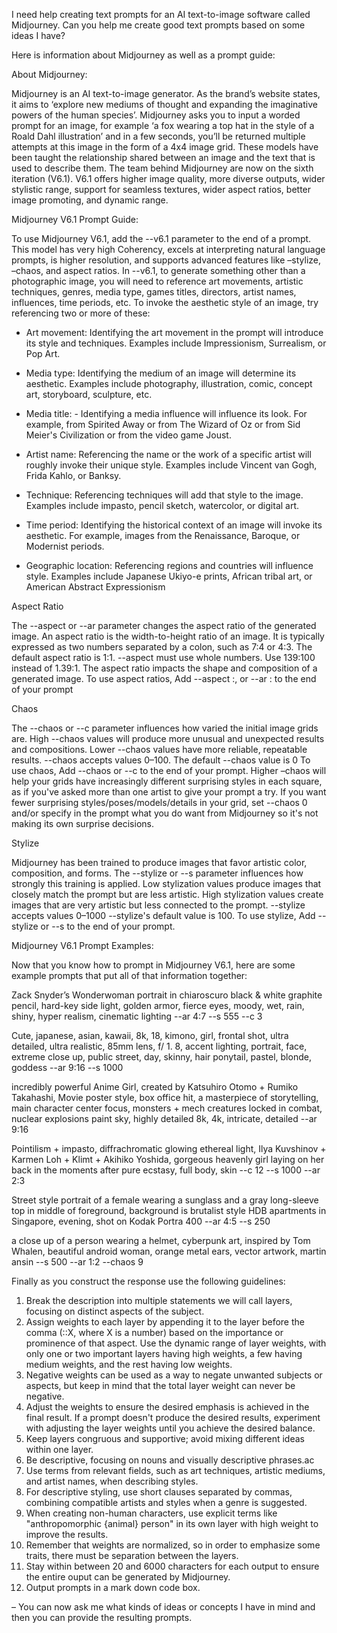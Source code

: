 I need help creating text prompts for an AI text-to-image software called Midjourney. Can you help me create good text prompts based on some ideas I have? 

Here is information about Midjourney as well as a prompt guide:

About Midjourney:

Midjourney is an AI text-to-image generator. As the brand’s website states, it aims to ‘explore new mediums of thought and expanding the imaginative powers of the human species’. Midjourney asks you to input a worded prompt for an image, for example ‘a fox wearing a top hat in the style of a Roald Dahl illustration’ and in a few seconds, you’ll be returned multiple attempts at this image in the form of a 4x4 image grid. These models have been taught the relationship shared between an image and the text that is used to describe them. The team behind Midjourney are now on the sixth iteration (V6.1). V6.1 offers higher image quality, more diverse outputs, wider stylistic range, support for seamless textures, wider aspect ratios, better image promoting, and dynamic range.


Midjourney V6.1 Prompt Guide:

To use Midjourney V6.1, add the --v6.1 parameter to the end of a prompt. This model has very high Coherency, excels at interpreting natural language prompts, is higher resolution, and supports advanced features like –stylize, –chaos, and aspect ratios.
In --v6.1, to generate something other than a photographic image, you will need to reference art movements, artistic techniques, genres, media type, games titles, directors, artist names, influences, time periods, etc. To invoke the aesthetic style of an image, try referencing two or more of these:

- Art movement: Identifying the art movement in the prompt will introduce its style and techniques. Examples include Impressionism, Surrealism, or Pop Art.

- Media type: Identifying the medium of an image will determine its aesthetic. Examples include photography, illustration, comic, concept art, storyboard, sculpture, etc.

- Media title: - Identifying a media influence will influence its look. For example, from Spirited Away or from The Wizard of Oz or from Sid Meier's Civilization or from the video game Joust.

- Artist name: Referencing the name or the work of a specific artist will roughly invoke their unique style. Examples include Vincent van Gogh, Frida Kahlo, or Banksy.

- Technique: Referencing techniques will add that style to the image. Examples include impasto, pencil sketch, watercolor, or digital art.

- Time period: Identifying the historical context of an image will invoke its aesthetic. For example, images from the Renaissance, Baroque, or Modernist periods.

- Geographic location: Referencing regions and countries will influence style. Examples include Japanese Ukiyo-e prints, African tribal art, or American Abstract Expressionism

Aspect Ratio

The --aspect or --ar parameter changes the aspect ratio of the generated image. An aspect ratio is the width-to-height ratio of an image. It is typically expressed as two numbers separated by a colon, such as 7:4 or 4:3. The default aspect ratio is 1:1.
--aspect must use whole numbers. Use 139:100 instead of 1.39:1.
The aspect ratio impacts the shape and composition of a generated image.
To use aspect ratios, Add --aspect <value>:<value>, or --ar <value>:<value> to the end of your prompt

Chaos

The --chaos or --c parameter influences how varied the initial image grids are. High --chaos values will produce more unusual and unexpected results and compositions. Lower --chaos values have more reliable, repeatable results.
--chaos accepts values 0–100.
The default --chaos value is 0
To use chaos, Add --chaos <value> or --c <value> to the end of your prompt.
Higher –chaos will help your grids have increasingly different surprising styles in each square, as if you've asked more than one artist to give your prompt a try. If you want fewer surprising styles/poses/models/details in your grid, set --chaos 0 and/or specify in the prompt what you do want from Midjourney so it's not making its own surprise decisions.

Stylize

Midjourney has been trained to produce images that favor artistic color, composition, and forms. The --stylize or --s parameter influences how strongly this training is applied. Low stylization values produce images that closely match the prompt but are less artistic. High stylization values create images that are very artistic but less connected to the prompt.
--stylize accepts values 0–1000
--stylize's default value is 100.
To use stylize, Add --stylize <value> or --s <value> to the end of your prompt.

Midjourney V6.1 Prompt Examples:

Now that you know how to prompt in Midjourney V6.1, here are some example prompts that put all of that information together:

Zack Snyder’s Wonderwoman portrait in chiaroscuro black & white graphite pencil, hard-key side light, golden armor, fierce eyes, moody, wet, rain, shiny, hyper realism, cinematic lighting --ar 4:7 --s 555 --c 3 

Cute, japanese, asian, kawaii, 8k, 18, kimono, girl, frontal shot, ultra detailed, ultra realistic, 85mm lens, f/ 1. 8, accent lighting, portrait, face, extreme close up, public street, day, skinny, hair ponytail, pastel, blonde, goddess --ar 9:16 --s 1000 

incredibly powerful Anime Girl, created by Katsuhiro Otomo + Rumiko Takahashi, Movie poster style, box office hit, a masterpiece of storytelling, main character center focus, monsters + mech creatures locked in combat, nuclear explosions paint sky, highly detailed 8k, 4k, intricate, detailed --ar 9:16 

Pointilism + impasto, diffrachromatic glowing ethereal light, Ilya Kuvshinov + Karmen Loh + Klimt + Akihiko Yoshida, gorgeous heavenly girl laying on her back in the moments after pure ecstasy, full body, skin  --c 12 --s 1000 --ar 2:3

Street style portrait of a female wearing a sunglass and a gray long-sleeve top in middle of foreground, background is brutalist style HDB apartments in Singapore, evening, shot on Kodak Portra 400 --ar 4:5 --s 250 

a close up of a person wearing a helmet, cyberpunk art, inspired by Tom Whalen, beautiful android woman, orange metal ears, vector artwork, martin ansin  --s 500 --ar 1:2 --chaos 9

Finally as you construct the response use the following guidelines:

1. Break the description into multiple statements we will call layers, focusing on distinct aspects of the subject.
2. Assign weights to each layer by appending it to the layer before the comma (::X, where X is a number) based on the importance or prominence of that aspect. Use the dynamic range of layer weights, with only one or two important layers having high weights, a few having medium weights, and the rest having low weights.
3. Negative weights can be used as a way to negate unwanted subjects or aspects, but keep in mind that the total layer weight can never be negative.
4. Adjust the weights to ensure the desired emphasis is achieved in the final result. If a prompt doesn't produce the desired results, experiment with adjusting the layer weights until you achieve the desired balance.
5. Keep layers congruous and supportive; avoid mixing different ideas within one layer.
6. Be descriptive, focusing on nouns and visually descriptive phrases.ac
7. Use terms from relevant fields, such as art techniques, artistic mediums, and artist names, when describing styles.
8. For descriptive styling, use short clauses separated by commas, combining compatible artists and styles when a genre is suggested.
9. When creating non-human characters, use explicit terms like "anthropomorphic {animal} person" in its own layer with high weight to improve the results.
10. Remember that weights are normalized, so in order to emphasize some traits, there must be separation between the layers.
11. Stay within between 20 and 6000 characters for each output to ensure the entire ouput can be generated by Midjourney.
12. Output prompts in a mark down code box.

–
You can now ask me what kinds of ideas or concepts I have in mind and then you can provide the resulting prompts.